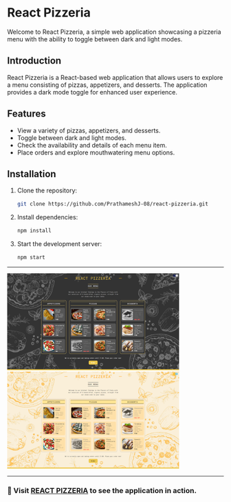 # React Pizzeria

Welcome to React Pizzeria, a simple web application showcasing a pizzeria menu with the ability to toggle between dark and light modes.

## Introduction

React Pizzeria is a React-based web application that allows users to explore a menu consisting of pizzas, appetizers, and desserts. The application provides a dark mode toggle for enhanced user experience.

## Features

- View a variety of pizzas, appetizers, and desserts.
- Toggle between dark and light modes.
- Check the availability and details of each menu item.
- Place orders and explore mouthwatering menu options.

## Installation

1. Clone the repository:

   ```bash
   git clone https://github.com/PrathameshJ-08/react-pizzeria.git
   ```

2. Install dependencies:

   ```bash
   npm install
   ```

3. Start the development server:

   ```bash
   npm start
   ```

---

</div>

  <div style="flex: 1;">
    <img src="public/miscImages/Screenshot(1).png" alt="Screenshot 1" style="width:  400px">
    <img src="public/miscImages/Screenshot.png" alt="Screenshot 2" style="width: 400px">
  </div>
  
---

### 📌 Visit [REACT PIZZERIA](https://react-pizzeria-sage.vercel.app/) to see the application in action.
